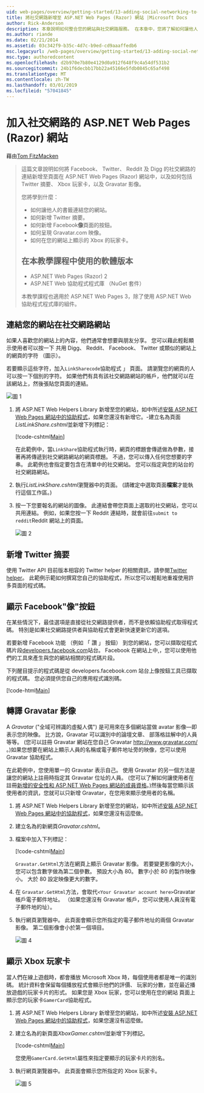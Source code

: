 ```yaml
---
uid: web-pages/overview/getting-started/13-adding-social-networking-to-your-web-site
title: 將社交網路新增至 ASP.NET Web Pages (Razor) 網站 |Microsoft Docs
author: Rick-Anderson
description: 本章說明如何整合您的網站與社交網路服務。 在本章中，您將了解如何讓他人的書籤連結您的網站...
ms.author: riande
ms.date: 02/21/2014
ms.assetid: 03c342f9-b35c-4d7c-b9ed-cd9aaaffedb6
msc.legacyurl: /web-pages/overview/getting-started/13-adding-social-networking-to-your-web-site
msc.type: authoredcontent
ms.openlocfilehash: d2b970e7b80e4129d0a912f648f9c4a54df531b2
ms.sourcegitcommit: 24b1f6decbb17bb22a45166e5fdb0845c65af498
ms.translationtype: MT
ms.contentlocale: zh-TW
ms.lasthandoff: 03/01/2019
ms.locfileid: "57041845"
---
```

<a name="adding-social-networking-to-aspnet-web-pages-razor-sites"></a>加入社交網路的 ASP.NET Web Pages (Razor) 網站
====================
藉由[Tom FitzMacken](https://github.com/tfitzmac)

> 這篇文章說明如何將 Facebook、 Twitter、 Reddit 及 Digg 的社交網路的連結新增至頁面在 ASP.NET Web Pages (Razor) 網站中，以及如何包括 Twitter 摘要、 Xbox 玩家卡，以及 Gravatar 影像。
> 
> 您將學到什麼：
> 
> - 如何讓他人的書籤連結您的網站。
> - 如何新增 Twitter 摘要。
> - 如何新增 Facebook**像**頁面的按鈕。
> - 如何呈現 Gravatar.com 映像。
> - 如何在您的網站上顯示的 Xbox 的玩家卡。
>   
> 
> ## <a name="software-versions-used-in-the-tutorial"></a>在本教學課程中使用的軟體版本
> 
> 
> - ASP.NET Web Pages (Razor) 2
> - ASP.NET Web 協助程式程式庫 （NuGet 套件）
>   
> 
> 本教學課程也適用於 ASP.NET Web Pages 3，除了使用 ASP.NET Web 協助程式程式庫的組件。


<a id="Linking_Your_Website"></a>
## <a name="linking-your-website-on-social-networking-sites"></a>連結您的網站在社交網路網站

如果人喜歡您的網站上的內容，他們通常會想要與朋友分享。 您可以藉此輕鬆顯示使用者可以按一下 共用 Digg、 Reddit、 Facebook、 Twitter 或類似的網站上的網頁的字符 （圖示）。

若要顯示這些字符，加入`LinkSharecode`協助程式 」 頁面。 請瀏覽您的網頁的人可以按一下個別的字符。 如果他們有具有該社交網路網站的帳戶，他們就可以在該網站上，然後張貼您頁面的連結。

![圖 1](13-adding-social-networking-to-your-web-site/_static/image1.jpg)

1. 將 ASP.NET Web Helpers Library 新增至您的網站，如中所述[安裝 ASP.NET Web Pages 網站中的協助程式](https://go.microsoft.com/fwlink/?LinkId=252372)，如果您還沒有新增它。-建立名為頁面*ListLinkShare.cshtml*並新增下列標記：

    [!code-cshtml[Main](13-adding-social-networking-to-your-web-site/samples/sample1.cshtml)]

    在此範例中，當`LinkShare`協助程式執行時，網頁的標題會傳遞做為參數，接著再將傳遞到社交網路網站的網頁標題。 不過，您可以傳入任何您想要的字串。 此範例也會指定要包含在清單中的社交網站。 您可以指定與您的站台的社交網路網站。
2. 執行*ListLinkShare.cshtml*瀏覽器中的頁面。 (請確定中選取頁面**檔案**才能執行這個工作區。)
3. 按一下您要報名的網站的圖像。 此連結會帶您頁面上選取的社交網站，您可以共用連結。 例如，如果您按一下 Reddit 連結時，就會前往`submit to reddit`Reddit 網站上的頁面。

     ![圖 2](13-adding-social-networking-to-your-web-site/_static/image2.jpg)

<a id="Adding_a_Twitter_Feed"></a>
## <a name="adding-a-twitter-feed"></a>新增 Twitter 摘要

使用 Twitter API 目前版本相容的 Twitter helper 的相關資訊，請參閱[Twitter helper](../ui-layouts-and-themes/twitter-helper.md)。 此範例示範如何撰寫您自己的協助程式，所以您可以輕鬆地重複使用許多頁面的程式碼。

<a id="Displaying_a_Facebook_Button"></a>
## <a name="displaying-a-facebook-quotlikequot-button"></a>顯示 Facebook&quot;像&quot;按鈕

在某些情況下，最佳選項是直接從社交網路提供者，而不是依賴協助程式取得程式碼。 特別是如果社交網路提供者與協助程式會更新快速更新它的選項。

若要新增 Facebook 功能 （例如 「 讚 」 按鈕） 到您的網站，您可以擷取從程式碼片段[developers.facebook.com](https://developers.facebook.com/)站台。 Facebook 在網站上中,，您可以使用他們的工具來產生與您的網站相關的程式碼片段。

下列醒目提示的程式碼是從 developers.facebook.com 站台上像按鈕工具已擷取的程式碼。 您必須提供您自己的應用程式識別碼。

[!code-html[Main](13-adding-social-networking-to-your-web-site/samples/sample2.html?highlight=7-14,16-17)]

<a id="Rendering_a_Gravatar_Image"></a>
## <a name="rendering-a-gravatar-image"></a>轉譯 Gravatar 影像

A *Gravatar* (&quot;全域可辨識的虛擬人偶&quot;) 是可用來在多個網站當做 avatar 影像&#8212;即表示您的映像。 比方說，Gravatar 可以識別中的論壇文章、 部落格註解中的人員等等。 (您可以註冊 Gravatar 網站在您自己 Gravatar [ http://www.gravatar.com/ ](http://www.gravatar.com/)。)如果您想要在網站上顯示人員的名稱或電子郵件地址旁的映像，您可以使用 Gravatar 協助程式。

在此範例中，您使用單一的 Gravatar 表示自己。 使用 Gravatar 的另一個方法是讓您的網站上註冊時指定其 Gravatar 位址的人員。 (您可以了解如何讓使用者在註冊[新增的安全性和 ASP.NET Web Pages 網站的成員資格](https://go.microsoft.com/fwlink/?LinkId=202904)。)然後每當您顯示該使用者的資訊，您就可以只新增 Gravatar，在您用來顯示使用者的名稱。

1. 將 ASP.NET Web Helpers Library 新增至您的網站，如中所述[安裝 ASP.NET Web Pages 網站中的協助程式](https://go.microsoft.com/fwlink/?LinkId=252372)，如果您還沒有這麼做。
2. 建立名為的新網頁*Gravatar.cshtml*。
3. 檔案中加入下列標記： 

    [!code-cshtml[Main](13-adding-social-networking-to-your-web-site/samples/sample3.cshtml)]

    `Gravatar.GetHtml`方法在網頁上顯示 Gravatar 影像。 若要變更影像的大小，您可以包含數字做為第二個參數。 預設大小為 80。 數字小於 80 的製作映像小。 大於 80 設定映像更大的數字。
4. 在 `Gravatar.GetHtml`方法，會取代`<Your Gravatar account here>`Gravatar 帳戶電子郵件地址。 （如果您還沒有 Gravatar 帳戶，您可以使用人員沒有電子郵件地的址）。
5. 執行網頁瀏覽器中。 此頁面會顯示您所指定的電子郵件地址的兩個 Gravatar 影像。 第二個影像會小於第一個項目。 

    ![圖 4](13-adding-social-networking-to-your-web-site/_static/image3.jpg)

<a id="Displaying_an_Xbox_Gamer_Card"></a>
## <a name="displaying-an-xbox-gamer-card"></a>顯示 Xbox 玩家卡

當人們在線上遊戲時，都會播放 Microsoft Xbox 時，每個使用者都是唯一的識別碼。 統計資料會保留每個播放程式會顯示他們的評價、 玩家的分數，並在最近播放遊戲的玩家卡片的形式。 如果您是 Xbox 玩家，您可以使用在您的網站 頁面上顯示您的玩家卡`GamerCard`協助程式。

1. 將 ASP.NET Web Helpers Library 新增至您的網站，如中所述[安裝 ASP.NET Web Pages 網站中的協助程式](https://go.microsoft.com/fwlink/?LinkId=252372)，如果您還沒有這麼做。
2. 建立名為的新頁面*XboxGamer.cshtml*並新增下列標記。

    [!code-cshtml[Main](13-adding-social-networking-to-your-web-site/samples/sample4.cshtml)]

    您使用`GamerCard.GetHtml`屬性來指定要顯示的玩家卡片的別名。
3. 執行網頁瀏覽器中。 此頁面會顯示您所指定的 Xbox 玩家卡。

    ![圖 5](13-adding-social-networking-to-your-web-site/_static/image4.jpg)
